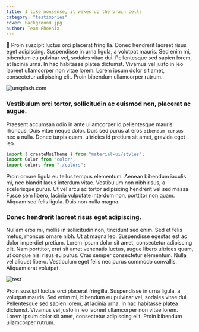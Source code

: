 ```yaml
---
title: I like nonsense, it wakes up the brain cells
category: "testimonies"
cover: Background.jpg
author: Team Phoenix
---
```


:100: Proin suscipit luctus orci placerat fringilla. Donec hendrerit laoreet risus eget adipiscing. Suspendisse in urna ligula, a volutpat mauris. Sed enim mi, bibendum eu pulvinar vel, sodales vitae dui. Pellentesque sed sapien lorem, at lacinia urna. In hac habitasse platea dictumst. Vivamus vel justo in leo laoreet ullamcorper non vitae lorem. Lorem ipsum dolor sit amet, consectetur adipiscing elit. Proin bibendum ullamcorper rutrum.

![unsplash.com](./Background.jpg)

### Vestibulum orci tortor, sollicitudin ac euismod non, placerat ac augue.

Praesent accumsan odio in ante ullamcorper id pellentesque mauris rhoncus. Duis vitae neque dolor. Duis sed purus at eros `bibendum cursus` nec a nulla. Donec turpis quam, ultricies id pretium sit amet, gravida eget leo.

```javascript
import { createMuiTheme } from "material-ui/styles";
import Color from "color";
import colors from "./colors";
```

Proin ornare ligula eu tellus tempus elementum. Aenean bibendum iaculis mi, nec blandit lacus interdum vitae. Vestibulum non nibh risus, a scelerisque purus. Ut vel arcu ac tortor adipiscing hendrerit vel sed massa. Fusce sem libero, lacinia vulputate interdum non, porttitor non quam. Aliquam sed felis ligula. Duis non nulla magna.

### Donec hendrerit laoreet risus eget adipiscing.

Nullam eros mi, mollis in sollicitudin non, tincidunt sed enim. Sed et felis metus, rhoncus ornare nibh. Ut at magna leo. Suspendisse egestas est ac dolor imperdiet pretium. Lorem ipsum dolor sit amet, consectetur adipiscing elit. Nam porttitor, erat sit amet venenatis luctus, augue libero ultrices quam, ut congue nisi risus eu purus. Cras semper consectetur elementum. Nulla vel aliquet libero. Vestibulum eget felis nec purus commodo convallis. Aliquam erat volutpat.

![test](./33893097-e5a70c34-df5a-11e7-8f5e-40e057626770.png)

Proin suscipit luctus orci placerat fringilla. Suspendisse in urna ligula, a volutpat mauris. Sed enim mi, bibendum eu pulvinar vel, sodales vitae dui. Pellentesque sed sapien lorem, at lacinia urna. In hac habitasse platea dictumst. Vivamus vel justo in leo laoreet ullamcorper non vitae lorem. Lorem ipsum dolor sit amet, consectetur adipiscing elit. Proin bibendum ullamcorper rutrum.
